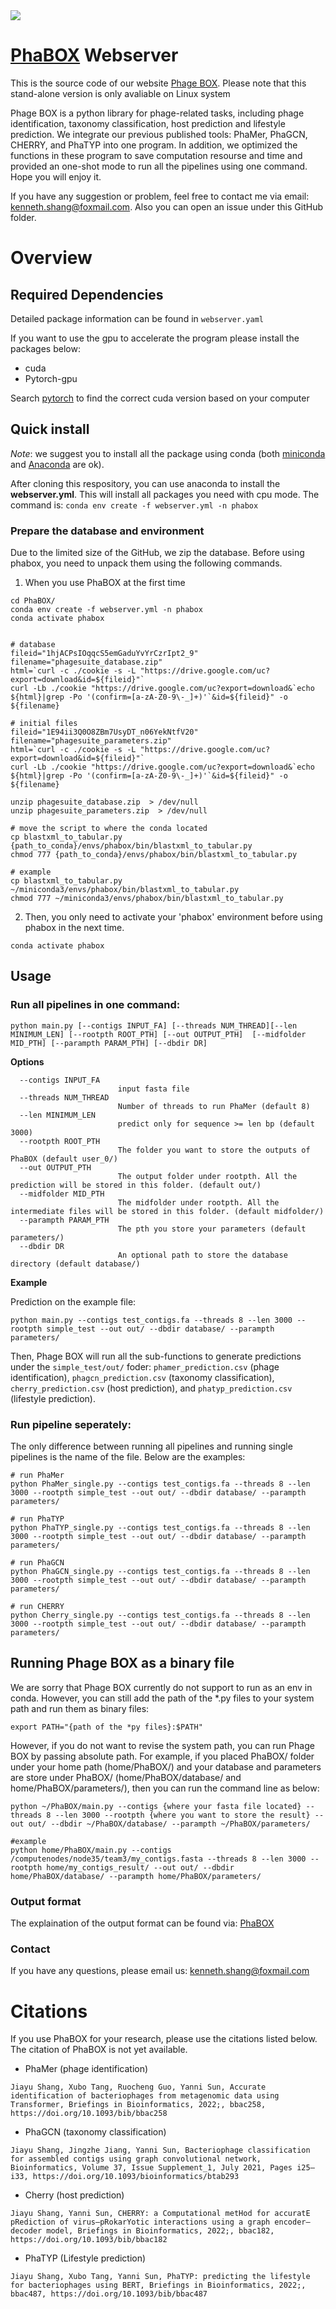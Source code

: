 <img src='logo1.png'>

# [PhaBOX](https://phage.ee.cityu.edu.hk) Webserver



This is the source code of our website [Phage BOX](https://phage.ee.cityu.edu.hk). Please note that this stand-alone version is only avaliable on Linux system

Phage BOX is a python library for phage-related tasks, including phage identification, taxonomy classification, host prediction and lifestyle prediction. We integrate our previous published tools: PhaMer, PhaGCN, CHERRY, and PhaTYP into one program. In addition, we optimized the functions in these program to save computation resourse and time and provided an one-shot mode to run all the pipelines using one command.  Hope you will enjoy it.

If you have any suggestion or problem, feel free to contact me via email: kenneth.shang@foxmail.com. Also you can open an issue under this GitHub folder.




# Overview


## Required Dependencies
Detailed package information can be found in `webserver.yaml`

If you want to use the gpu to accelerate the program please install the packages below:
* cuda
* Pytorch-gpu

Search [pytorch](https://pytorch.org/) to find the correct cuda version based on your computer


## Quick install
*Note*: we suggest you to install all the package using conda (both [miniconda](https://docs.conda.io/en/latest/miniconda.html) and [Anaconda](https://anaconda.org/) are ok).

After cloning this respository, you can use anaconda to install the **webserver.yml**. This will install all packages you need with cpu mode. The command is: `conda env create -f webserver.yml -n phabox`


### Prepare the database and environment
Due to the limited size of the GitHub, we zip the database. Before using phabox, you need to unpack them using the following commands.

1. When you use PhaBOX at the first time
```
cd PhaBOX/
conda env create -f webserver.yml -n phabox
conda activate phabox


# database
fileid="1hjACPsIOqqcS5emGaduYvYrCzrIpt2_9"
filename="phagesuite_database.zip"
html=`curl -c ./cookie -s -L "https://drive.google.com/uc?export=download&id=${fileid}"`
curl -Lb ./cookie "https://drive.google.com/uc?export=download&`echo ${html}|grep -Po '(confirm=[a-zA-Z0-9\-_]+)'`&id=${fileid}" -o ${filename}

# initial files
fileid="1E94ii3Q0O8ZBm7UsyDT_n06YekNtfV20"
filename="phagesuite_parameters.zip"
html=`curl -c ./cookie -s -L "https://drive.google.com/uc?export=download&id=${fileid}"`
curl -Lb ./cookie "https://drive.google.com/uc?export=download&`echo ${html}|grep -Po '(confirm=[a-zA-Z0-9\-_]+)'`&id=${fileid}" -o ${filename}

unzip phagesuite_database.zip  > /dev/null
unzip phagesuite_parameters.zip  > /dev/null

# move the script to where the conda located
cp blastxml_to_tabular.py {path_to_conda}/envs/phabox/bin/blastxml_to_tabular.py
chmod 777 {path_to_conda}/envs/phabox/bin/blastxml_to_tabular.py

# example
cp blastxml_to_tabular.py ~/miniconda3/envs/phabox/bin/blastxml_to_tabular.py
chmod 777 ~/miniconda3/envs/phabox/bin/blastxml_to_tabular.py
```


2. Then, you only need to activate your 'phabox' environment before using phabox in the next time.
```
conda activate phabox
```

## Usage 

### Run all pipelines in one command:

```
python main.py [--contigs INPUT_FA] [--threads NUM_THREAD][--len MINIMUM_LEN] [--rootpth ROOT_PTH] [--out OUTPUT_PTH]  [--midfolder MID_PTH] [--parampth PARAM_PTH] [--dbdir DR]
```

**Options**


      --contigs INPUT_FA
                            input fasta file
      --threads NUM_THREAD
                            Number of threads to run PhaMer (default 8)
      --len MINIMUM_LEN
                            predict only for sequence >= len bp (default 3000)                                                                                                                                                                                                                                                                                                                                                                                                                                                                                                                                                                                                                                                                                                                                                                                                                                                                                                                                                                                                                                                                                                                                                                                                                                                                                                                                                                                                                                                                                                                                                                                                                                                                                                                                                                                                                                                                                                                                                                                                                                                                                                                                                                                                                                                                                                                                                                                                                                                                                                                                                                                                                                                                                                                                                                                                                                                                                                                                                                                                                                                                                                                                                                                                                                                                                                                                                                                                                                                                                                                                                                                                                                                                                                                                                                                                                                                                                                                                                                                                                                                                                                                                                                                                                                                                                                                                                                                                                                                                                                                                                                                                                                                                                                                                                                                                                                                                                                                                                                                                                                                                                                                                                                                                                                                                                                                                                                                                                                                                                                                                                                                                                                                                                                                                                                                                                                                                                                                                                                                                                                                                                                                                                                                                                                                                                                                                                                                                                                                                                                                                                                                                                                                                                                                   
      --rootpth ROOT_PTH
                            The folder you want to store the outputs of PhaBOX (default user_0/)
      --out OUTPUT_PTH
                            The output folder under rootpth. All the prediction will be stored in this folder. (default out/)
      --midfolder MID_PTH
                            The midfolder under rootpth. All the intermediate files will be stored in this folder. (default midfolder/)
      --parampth PARAM_PTH 
                            The pth you store your parameters (default parameters/)
      --dbdir DR
                            An optional path to store the database directory (default database/)


**Example**

Prediction on the example file:

    python main.py --contigs test_contigs.fa --threads 8 --len 3000 --rootpth simple_test --out out/ --dbdir database/ --parampth parameters/

Then, Phage BOX will run all the sub-functions to generate predictions under the `simple_test/out/` foder:  `phamer_prediction.csv` (phage identification), `phagcn_prediction.csv` (taxonomy classification), `cherry_prediction.csv` (host prediction), and `phatyp_prediction.csv` (lifestyle prediction). 



### Run pipeline seperately:

The only difference between running all pipelines and running single pipelines is the name of the file. Below are the examples:

```
# run PhaMer
python PhaMer_single.py --contigs test_contigs.fa --threads 8 --len 3000 --rootpth simple_test --out out/ --dbdir database/ --parampth parameters/

# run PhaTYP
python PhaTYP_single.py --contigs test_contigs.fa --threads 8 --len 3000 --rootpth simple_test --out out/ --dbdir database/ --parampth parameters/

# run PhaGCN
python PhaGCN_single.py --contigs test_contigs.fa --threads 8 --len 3000 --rootpth simple_test --out out/ --dbdir database/ --parampth parameters/

# run CHERRY
python Cherry_single.py --contigs test_contigs.fa --threads 8 --len 3000 --rootpth simple_test --out out/ --dbdir database/ --parampth parameters/
```



## Running Phage BOX as a binary file

We are sorry that Phage BOX currently do not support to run as an env in conda. However, you can still add the path of the *.py files to your system path and run them as binary files:

```
export PATH="{path of the *py files}:$PATH"
```

However, if you do not want to revise the system path, you can run Phage BOX by passing absolute path. For example, if you placed PhaBOX/ folder under your home path (home/PhaBOX/) and your database and parameters are store under PhaBOX/ (home/PhaBOX/database/ and home/PhaBOX/parameters/), then you can run the command line as below:

```
python ~/PhaBOX/main.py --contigs {where your fasta file located} --threads 8 --len 3000 --rootpth {where you want to store the result} --out out/ --dbdir ~/PhaBOX/database/ --parampth ~/PhaBOX/parameters/

#example
python home/PhaBOX/main.py --contigs /computenodes/node35/team3/my_contigs.fasta --threads 8 --len 3000 --rootpth home/my_contigs_result/ --out out/ --dbdir home/PhaBOX/database/ --parampth home/PhaBOX/parameters/
```

### Output format

The explaination of the output format can be found via: [PhaBOX](https://phage.ee.cityu.edu.hk/example_result#part1)
 

### Contact

If you have any questions, please email us: kenneth.shang@foxmail.com





# Citations

If you use PhaBOX for your research, please use the citations listed below. The citation of PhaBOX is not yet available. 

* PhaMer (phage identification)

```
Jiayu Shang, Xubo Tang, Ruocheng Guo, Yanni Sun, Accurate identification of bacteriophages from metagenomic data using Transformer, Briefings in Bioinformatics, 2022;, bbac258, https://doi.org/10.1093/bib/bbac258
```

* PhaGCN (taxonomy classification)

```
Jiayu Shang, Jingzhe Jiang, Yanni Sun, Bacteriophage classification for assembled contigs using graph convolutional network, Bioinformatics, Volume 37, Issue Supplement_1, July 2021, Pages i25–i33, https://doi.org/10.1093/bioinformatics/btab293
```

* Cherry (host prediction)

```
Jiayu Shang, Yanni Sun, CHERRY: a Computational metHod for accuratE pRediction of virus–pRokarYotic interactions using a graph encoder–decoder model, Briefings in Bioinformatics, 2022;, bbac182, https://doi.org/10.1093/bib/bbac182
```

* PhaTYP (Lifestyle prediction)

```
Jiayu Shang, Xubo Tang, Yanni Sun, PhaTYP: predicting the lifestyle for bacteriophages using BERT, Briefings in Bioinformatics, 2022;, bbac487, https://doi.org/10.1093/bib/bbac487
```

